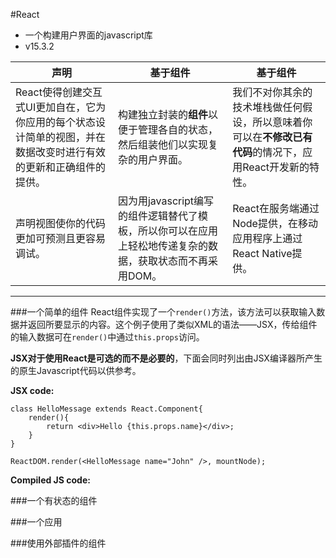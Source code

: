 #React
* 一个构建用户界面的javascript库
* v15.3.2

|声明|基于组件|基于组件|
|-----|-------|-----|
|React使得创建交互式UI更加自在，它为你应用的每个状态设计简单的视图，并在数据改变时进行有效的更新和正确组件的提供。|  构建独立封装的**组件**以便于管理各自的状态，然后组装他们以实现复杂的用户界面。|  我们不对你其余的技术堆栈做任何假设，所以意味着你可以在**不修改已有代码**的情况下，应用React开发新的特性。
|声明视图使你的代码更加可预测且更容易调试。|  因为用javascript编写的组件逻辑替代了模板，所以你可以在应用上轻松地传递复杂的数据，获取状态而不再采用DOM。|  React在服务端通过Node提供，在移动应用程序上通过React Native提供。
***

###一个简单的组件
React组件实现了一个`render()`方法，该方法可以获取输入数据并返回所要显示的内容。这个例子使用了类似XML的语法——JSX，传给组件的输入数据可在`render()`中通过`this.props`访问。

**JSX对于使用React是可选的而不是必要的**，下面会同时列出由JSX编译器所产生的原生Javascript代码以供参考。

**JSX code:**

	class HelloMessage extends React.Component{
		render(){
			return <div>Hello {this.props.name}</div>;
		}
	}
	
	ReactDOM.render(<HelloMessage name="John" />, mountNode);
**Compiled JS code:**

###一个有状态的组件

###一个应用

###使用外部插件的组件